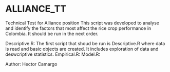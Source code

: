 # ALLIANCE_TT
Technical Test for Alliance position
This script was developed to analyse and identify the factors that most affect the rice crop performance in Colombia. It should be run in the next order. 

Descriptive.R: The first script that shoud be run is Descriptive.R where data is read and basic objects are created. It includes exploration of data and deswcriptive statistics. 
Empirical.R: 
Model.R:

Author: Hector Camargo